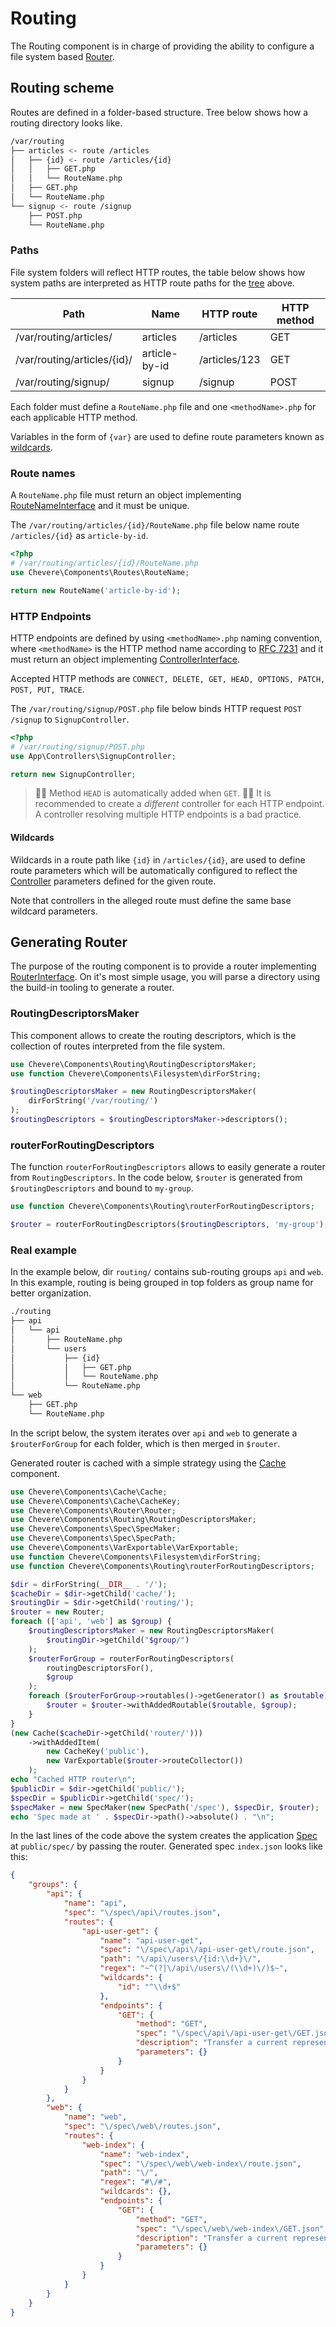 # Routing

The Routing component is in charge of providing the ability to configure a file system based [Router](Router.md).

## Routing scheme

Routes are defined in a folder-based structure. Tree below shows how a routing directory looks like.

```sh
/var/routing
├── articles <- route /articles
│   ├── {id} <- route /articles/{id}
│   │   ├── GET.php
│   │   └── RouteName.php
│   ├── GET.php
│   └── RouteName.php
└── signup <- route /signup
    ├── POST.php
    └── RouteName.php
```

### Paths

File system folders will reflect HTTP routes, the table below shows how system paths are interpreted as HTTP route paths for the [tree](#routing-scheme) above.

| Path                       | Name          | HTTP route    | HTTP method |
| -------------------------- | ------------- | ------------- | ----------- |
| /var/routing/articles/      | articles      | /articles     | GET         |
| /var/routing/articles/{id}/ | article-by-id | /articles/123 | GET         |
| /var/routing/signup/        | signup        | /signup       | POST        |

Each folder must define a `RouteName.php` file and one `<methodName>.php` for each applicable HTTP method.

Variables in the form of `{var}` are used to define route parameters known as [wildcards](#wildcards).

### Route names

A `RouteName.php` file must return an object implementing [RouteNameInterface](../reference/Chevere/Interfaces/Route/RouteNameInterface.md) and it must be unique.

The `/var/routing/articles/{id}/RouteName.php` file below name route `/articles/{id}` as `article-by-id`.

```php
<?php
# /var/routing/articles/{id}/RouteName.php
use Chevere\Components\Routes\RouteName;

return new RouteName('article-by-id');
```

### HTTP Endpoints

HTTP endpoints are defined by using `<methodName>.php` naming convention, where `<methodName>` is the HTTP method name according to [RFC 7231](https://tools.ietf.org/html/rfc7231) and it must return an object implementing [ControllerInterface](../reference/Chevere/Interfaces/Controller/ControllerInterface.md).

Accepted HTTP methods are `CONNECT, DELETE, GET, HEAD, OPTIONS, PATCH, POST, PUT, TRACE`.

The `/var/routing/signup/POST.php` file below binds HTTP request `POST /signup` to `SignupController`.

```php
<?php
# /var/routing/signup/POST.php
use App\Controllers\SignupController;

return new SignupController;
```

> 🧙🏾 Method `HEAD` is automatically added when `GET`.
> 👍🏾 It is recommended to create a _different_ controller for each HTTP endpoint. A controller resolving multiple HTTP endpoints is a bad practice.

#### Wildcards

Wildcards in a route path like `{id}` in `/articles/{id}`, are used to define route parameters which will be automatically configured to reflect the [Controller](Controller.md) parameters defined for the given route.

Note that controllers in the alleged route must define the same base wildcard parameters.

## Generating Router

The purpose of the routing component is to provide a router implementing [RouterInterface](../reference/Chevere/Interfaces/Router/RouterInterface.md). On it's most simple usage, you will parse a directory using the build-in tooling to generate a router.

### RoutingDescriptorsMaker

This component allows to create the routing descriptors, which is the collection of routes interpreted from the file system.

```php
use Chevere\Components\Routing\RoutingDescriptorsMaker;
use function Chevere\Components\Filesystem\dirForString;

$routingDescriptorsMaker = new RoutingDescriptorsMaker(
    dirForString('/var/routing/')
);
$routingDescriptors = $routingDescriptorsMaker->descriptors();
```

### routerForRoutingDescriptors

The function `routerForRoutingDescriptors` allows to easily generate a router from `RoutingDescriptors`. In the code below, `$router` is generated from `$routingDescriptors` and bound to `my-group`.

```php
use function Chevere\Components\Routing\routerForRoutingDescriptors;

$router = routerForRoutingDescriptors($routingDescriptors, 'my-group');
```

### Real example

In the example below, dir `routing/` contains sub-routing groups `api` and `web`. In this example, routing is being grouped in top folders as group name for better organization.

```sh
./routing
├── api
│   └── api
│       ├── RouteName.php
│       └── users
│           ├── {id}
│           │   ├── GET.php
│           │   └── RouteName.php
│           └── RouteName.php
└── web
    ├── GET.php
    └── RouteName.php
```

In the script below, the system iterates over `api` and `web` to generate a `$routerForGroup` for each folder, which is then merged in `$router`.

Generated router is cached with a simple strategy using the [Cache](Cache.md) component.

```php
use Chevere\Components\Cache\Cache;
use Chevere\Components\Cache\CacheKey;
use Chevere\Components\Router\Router;
use Chevere\Components\Routing\RoutingDescriptorsMaker;
use Chevere\Components\Spec\SpecMaker;
use Chevere\Components\Spec\SpecPath;
use Chevere\Components\VarExportable\VarExportable;
use function Chevere\Components\Filesystem\dirForString;
use function Chevere\Components\Routing\routerForRoutingDescriptors;

$dir = dirForString(__DIR__ . '/');
$cacheDir = $dir->getChild('cache/');
$routingDir = $dir->getChild('routing/');
$router = new Router;
foreach (['api', 'web'] as $group) {
    $routingDescriptorsMaker = new RoutingDescriptorsMaker(
        $routingDir->getChild("$group/")
    );
    $routerForGroup = routerForRoutingDescriptors(
        routingDescriptorsFor(),
        $group
    );
    foreach ($routerForGroup->routables()->getGenerator() as $routable) {
        $router = $router->withAddedRoutable($routable, $group);
    }
}
(new Cache($cacheDir->getChild('router/')))
    ->withAddedItem(
        new CacheKey('public'),
        new VarExportable($router->routeCollector())
    );
echo "Cached HTTP router\n";
$publicDir = $dir->getChild('public/');
$specDir = $publicDir->getChild('spec/');
$specMaker = new SpecMaker(new SpecPath('/spec'), $specDir, $router);
echo 'Spec made at ' . $specDir->path()->absolute() . "\n";

```

In the last lines of the code above the system creates the application [Spec](Spec.md) at `public/spec/` by passing the router. Generated spec `index.json` looks like this:

```json
{
    "groups": {
        "api": {
            "name": "api",
            "spec": "\/spec\/api\/routes.json",
            "routes": {
                "api-user-get": {
                    "name": "api-user-get",
                    "spec": "\/spec\/api\/api-user-get\/route.json",
                    "path": "\/api\/users\/{id:\\d+}\/",
                    "regex": "~^(?|\/api\/users\/(\\d+)\/)$~",
                    "wildcards": {
                        "id": "^\\d+$"
                    },
                    "endpoints": {
                        "GET": {
                            "method": "GET",
                            "spec": "\/spec\/api\/api-user-get\/GET.json",
                            "description": "Transfer a current representation of the target resource",
                            "parameters": {}
                        }
                    }
                }
            }
        },
        "web": {
            "name": "web",
            "spec": "\/spec\/web\/routes.json",
            "routes": {
                "web-index": {
                    "name": "web-index",
                    "spec": "\/spec\/web\/web-index\/route.json",
                    "path": "\/",
                    "regex": "#\/#",
                    "wildcards": {},
                    "endpoints": {
                        "GET": {
                            "method": "GET",
                            "spec": "\/spec\/web\/web-index\/GET.json",
                            "description": "Transfer a current representation of the target resource",
                            "parameters": {}
                        }
                    }
                }
            }
        }
    }
}
```
